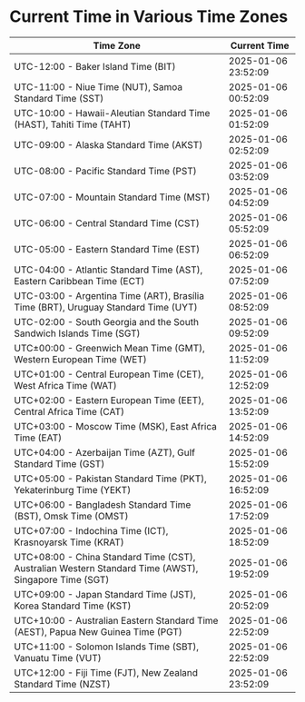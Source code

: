 # Current Time in Various Time Zones

| Time Zone | Current Time |
|-----------|--------------|
| UTC-12:00 - Baker Island Time (BIT) | 2025-01-06 23:52:09 |
| UTC-11:00 - Niue Time (NUT), Samoa Standard Time (SST) | 2025-01-06 00:52:09 |
| UTC-10:00 - Hawaii-Aleutian Standard Time (HAST), Tahiti Time (TAHT) | 2025-01-06 01:52:09 |
| UTC-09:00 - Alaska Standard Time (AKST) | 2025-01-06 02:52:09 |
| UTC-08:00 - Pacific Standard Time (PST) | 2025-01-06 03:52:09 |
| UTC-07:00 - Mountain Standard Time (MST) | 2025-01-06 04:52:09 |
| UTC-06:00 - Central Standard Time (CST) | 2025-01-06 05:52:09 |
| UTC-05:00 - Eastern Standard Time (EST) | 2025-01-06 06:52:09 |
| UTC-04:00 - Atlantic Standard Time (AST), Eastern Caribbean Time (ECT) | 2025-01-06 07:52:09 |
| UTC-03:00 - Argentina Time (ART), Brasília Time (BRT), Uruguay Standard Time (UYT) | 2025-01-06 08:52:09 |
| UTC-02:00 - South Georgia and the South Sandwich Islands Time (SGT) | 2025-01-06 09:52:09 |
| UTC±00:00 - Greenwich Mean Time (GMT), Western European Time (WET) | 2025-01-06 11:52:09 |
| UTC+01:00 - Central European Time (CET), West Africa Time (WAT) | 2025-01-06 12:52:09 |
| UTC+02:00 - Eastern European Time (EET), Central Africa Time (CAT) | 2025-01-06 13:52:09 |
| UTC+03:00 - Moscow Time (MSK), East Africa Time (EAT) | 2025-01-06 14:52:09 |
| UTC+04:00 - Azerbaijan Time (AZT), Gulf Standard Time (GST) | 2025-01-06 15:52:09 |
| UTC+05:00 - Pakistan Standard Time (PKT), Yekaterinburg Time (YEKT) | 2025-01-06 16:52:09 |
| UTC+06:00 - Bangladesh Standard Time (BST), Omsk Time (OMST) | 2025-01-06 17:52:09 |
| UTC+07:00 - Indochina Time (ICT), Krasnoyarsk Time (KRAT) | 2025-01-06 18:52:09 |
| UTC+08:00 - China Standard Time (CST), Australian Western Standard Time (AWST), Singapore Time (SGT) | 2025-01-06 19:52:09 |
| UTC+09:00 - Japan Standard Time (JST), Korea Standard Time (KST) | 2025-01-06 20:52:09 |
| UTC+10:00 - Australian Eastern Standard Time (AEST), Papua New Guinea Time (PGT) | 2025-01-06 22:52:09 |
| UTC+11:00 - Solomon Islands Time (SBT), Vanuatu Time (VUT) | 2025-01-06 22:52:09 |
| UTC+12:00 - Fiji Time (FJT), New Zealand Standard Time (NZST) | 2025-01-06 23:52:09 |
